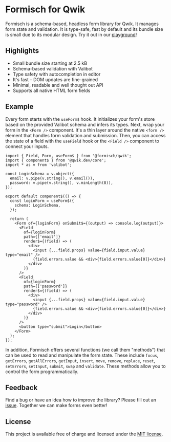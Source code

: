 # Formisch for Qwik

Formisch is a schema-based, headless form library for Qwik. It manages form state and validation. It is type-safe, fast by default and its bundle size is small due to its modular design. Try it out in our [playground](https://stackblitz.com/edit/formisch-playground-qwik)!

## Highlights

- Small bundle size starting at 2.5 kB
- Schema-based validation with Valibot
- Type safety with autocompletion in editor
- It's fast – DOM updates are fine-grained
- Minimal, readable and well thought out API
- Supports all native HTML form fields

## Example

Every form starts with the `useForm$` hook. It initializes your form's store based on the provided Valibot schema and infers its types. Next, wrap your form in the `<Form />` component. It's a thin layer around the native `<form />` element that handles form validation and submission. Then, you can access the state of a field with the `useField` hook or the `<Field />` component to connect your inputs.

```tsx
import { Field, Form, useForm$ } from '@formisch/qwik';
import { component$ } from '@qwik.dev/core';
import * as v from 'valibot';

const LoginSchema = v.object({
  email: v.pipe(v.string(), v.email()),
  password: v.pipe(v.string(), v.minLength(8)),
});

export default component$(() => {
  const loginForm = useForm$({
    schema: LoginSchema,
  });

  return (
    <Form of={loginForm} onSubmit$={(output) => console.log(output)}>
      <Field
        of={loginForm}
        path={['email']}
        render$={(field) => (
          <div>
            <input {...field.props} value={field.input.value} type="email" />
            {field.errors.value && <div>{field.errors.value[0]}</div>}
          </div>
        )}
      />
      <Field
        of={loginForm}
        path={['password']}
        render$={(field) => (
          <div>
            <input {...field.props} value={field.input.value} type="password" />
            {field.errors.value && <div>{field.errors.value[0]}</div>}
          </div>
        )}
      />
      <button type="submit">Login</button>
    </Form>
  );
});
```

In addition, Formisch offers several functions (we call them "methods") that can be used to read and manipulate the form state. These include `focus`, `getErrors`, `getAllErrors`, `getInput`, `insert`, `move`, `remove`, `replace`, `reset`, `setErrors`, `setInput`, `submit`, `swap` and `validate`. These methods allow you to control the form programmatically.

## Feedback

Find a bug or have an idea how to improve the library? Please fill out an [issue](https://github.com/fabian-hiller/formisch/issues/new). Together we can make forms even better!

## License

This project is available free of charge and licensed under the [MIT license](https://github.com/fabian-hiller/formisch/blob/main/LICENSE.md).
